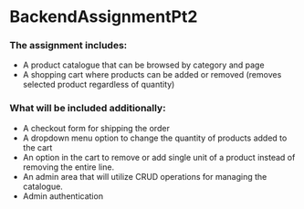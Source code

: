 # BackendAssignmentPt2
### The assignment includes:
-	A product catalogue that can be browsed by category and page
-	A shopping cart where products can be added or removed (removes selected product regardless of quantity)
### What will be included additionally:
-	A checkout form for shipping the order
-	A dropdown menu option to change the quantity of products added to the cart
-	An option in the cart to remove or add single unit of a product instead of removing the entire line.
-	An admin area that will utilize CRUD operations for managing the catalogue.
-	Admin authentication
